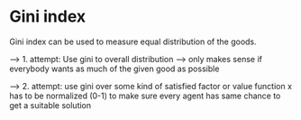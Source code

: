 # Gini index

Gini index can be used to measure equal distribution of the goods.

--> 1. attempt: Use gini to overall distribution --> only makes sense if everybody wants as much of the given good as possible

--> 2. attempt: use gini over some kind of satisfied factor or value function x
has to be normalized (0-1) to make sure every agent has same chance to get a suitable solution